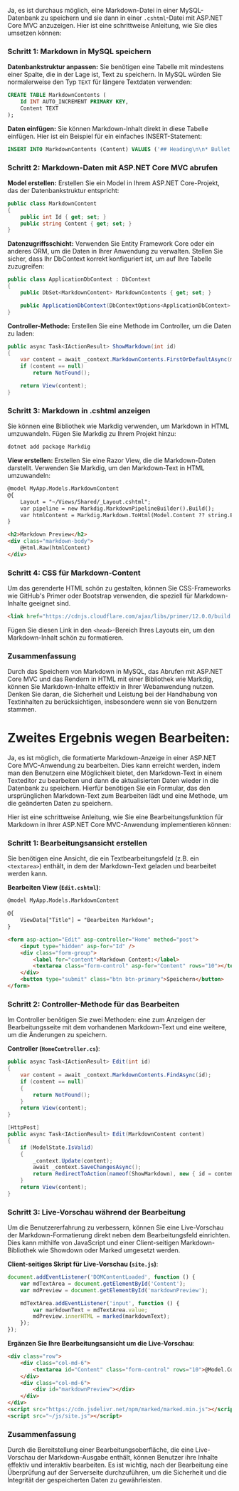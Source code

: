 Ja, es ist durchaus möglich, eine Markdown-Datei in einer MySQL-Datenbank zu speichern und sie dann in einer `.cshtml`-Datei mit ASP.NET Core MVC anzuzeigen. Hier ist eine schrittweise Anleitung, wie Sie dies umsetzen können:

### Schritt 1: Markdown in MySQL speichern

**Datenbankstruktur anpassen:**
Sie benötigen eine Tabelle mit mindestens einer Spalte, die in der Lage ist, Text zu speichern. In MySQL würden Sie normalerweise den Typ `TEXT` für längere Textdaten verwenden:

```sql
CREATE TABLE MarkdownContents (
    Id INT AUTO_INCREMENT PRIMARY KEY,
    Content TEXT
);
```

**Daten einfügen:**
Sie können Markdown-Inhalt direkt in diese Tabelle einfügen. Hier ist ein Beispiel für ein einfaches INSERT-Statement:

```sql
INSERT INTO MarkdownContents (Content) VALUES ('## Heading\n\n* Bullet 1\n* Bullet 2\n\nThis is **bold** text.');
```

### Schritt 2: Markdown-Daten mit ASP.NET Core MVC abrufen

**Model erstellen:**
Erstellen Sie ein Model in Ihrem ASP.NET Core-Projekt, das der Datenbankstruktur entspricht:

```csharp
public class MarkdownContent
{
    public int Id { get; set; }
    public string Content { get; set; }
}
```

**Datenzugriffsschicht:**
Verwenden Sie Entity Framework Core oder ein anderes ORM, um die Daten in Ihrer Anwendung zu verwalten. Stellen Sie sicher, dass Ihr DbContext korrekt konfiguriert ist, um auf Ihre Tabelle zuzugreifen:

```csharp
public class ApplicationDbContext : DbContext
{
    public DbSet<MarkdownContent> MarkdownContents { get; set; }

    public ApplicationDbContext(DbContextOptions<ApplicationDbContext> options) : base(options) { }
}
```

**Controller-Methode:**
Erstellen Sie eine Methode im Controller, um die Daten zu laden:

```csharp
public async Task<IActionResult> ShowMarkdown(int id)
{
    var content = await _context.MarkdownContents.FirstOrDefaultAsync(m => m.Id == id);
    if (content == null)
        return NotFound();

    return View(content);
}
```

### Schritt 3: Markdown in .cshtml anzeigen

Sie können eine Bibliothek wie Markdig verwenden, um Markdown in HTML umzuwandeln. Fügen Sie Markdig zu Ihrem Projekt hinzu:

```bash
dotnet add package Markdig
```

**View erstellen:**
Erstellen Sie eine Razor View, die die Markdown-Daten darstellt. Verwenden Sie Markdig, um den Markdown-Text in HTML umzuwandeln:

```html
@model MyApp.Models.MarkdownContent
@{
    Layout = "~/Views/Shared/_Layout.cshtml";
    var pipeline = new Markdig.MarkdownPipelineBuilder().Build();
    var htmlContent = Markdig.Markdown.ToHtml(Model.Content ?? string.Empty, pipeline);
}

<h2>Markdown Preview</h2>
<div class="markdown-body">
    @Html.Raw(htmlContent)
</div>
```

### Schritt 4: CSS für Markdown-Content

Um das gerenderte HTML schön zu gestalten, können Sie CSS-Frameworks wie GitHub's Primer oder Bootstrap verwenden, die speziell für Markdown-Inhalte geeignet sind.

```html
<link href="https://cdnjs.cloudflare.com/ajax/libs/primer/12.0.0/build.css" rel="stylesheet">
```

Fügen Sie diesen Link in den `<head>`-Bereich Ihres Layouts ein, um den Markdown-Inhalt schön zu formatieren.

### Zusammenfassung

Durch das Speichern von Markdown in MySQL, das Abrufen mit ASP.NET Core MVC und das Rendern in HTML mit einer Bibliothek wie Markdig, können Sie Markdown-Inhalte effektiv in Ihrer Webanwendung nutzen. Denken Sie daran, die Sicherheit und Leistung bei der Handhabung von Textinhalten zu berücksichtigen, insbesondere wenn sie von Benutzern stammen.

# Zweites Ergebnis wegen Bearbeiten:

Ja, es ist möglich, die formatierte Markdown-Anzeige in einer ASP.NET Core MVC-Anwendung zu bearbeiten. Dies kann erreicht werden, indem man den Benutzern eine Möglichkeit bietet, den Markdown-Text in einem Texteditor zu bearbeiten und dann die aktualisierten Daten wieder in die Datenbank zu speichern. Hierfür benötigen Sie ein Formular, das den ursprünglichen Markdown-Text zum Bearbeiten lädt und eine Methode, um die geänderten Daten zu speichern.

Hier ist eine schrittweise Anleitung, wie Sie eine Bearbeitungsfunktion für Markdown in Ihrer ASP.NET Core MVC-Anwendung implementieren können:

### Schritt 1: Bearbeitungsansicht erstellen

Sie benötigen eine Ansicht, die ein Textbearbeitungsfeld (z.B. ein `<textarea>`) enthält, in dem der Markdown-Text geladen und bearbeitet werden kann.

**Bearbeiten View (`Edit.cshtml`)**:

```html
@model MyApp.Models.MarkdownContent

@{
    ViewData["Title"] = "Bearbeiten Markdown";
}

<form asp-action="Edit" asp-controller="Home" method="post">
    <input type="hidden" asp-for="Id" />
    <div class="form-group">
        <label for="content">Markdown Content:</label>
        <textarea class="form-control" asp-for="Content" rows="10"></textarea>
    </div>
    <button type="submit" class="btn btn-primary">Speichern</button>
</form>
```

### Schritt 2: Controller-Methode für das Bearbeiten

Im Controller benötigen Sie zwei Methoden: eine zum Anzeigen der Bearbeitungsseite mit dem vorhandenen Markdown-Text und eine weitere, um die Änderungen zu speichern.

**Controller (`HomeController.cs`)**:

```csharp
public async Task<IActionResult> Edit(int id)
{
    var content = await _context.MarkdownContents.FindAsync(id);
    if (content == null)
    {
        return NotFound();
    }
    return View(content);
}

[HttpPost]
public async Task<IActionResult> Edit(MarkdownContent content)
{
    if (ModelState.IsValid)
    {
        _context.Update(content);
        await _context.SaveChangesAsync();
        return RedirectToAction(nameof(ShowMarkdown), new { id = content.Id });
    }
    return View(content);
}
```

### Schritt 3: Live-Vorschau während der Bearbeitung

Um die Benutzererfahrung zu verbessern, können Sie eine Live-Vorschau der Markdown-Formatierung direkt neben dem Bearbeitungsfeld einrichten. Dies kann mithilfe von JavaScript und einer Client-seitigen Markdown-Bibliothek wie Showdown oder Marked umgesetzt werden.

**Client-seitiges Skript für Live-Vorschau (`site.js`)**:

```javascript
document.addEventListener('DOMContentLoaded', function () {
    var mdTextArea = document.getElementById('Content');
    var mdPreview = document.getElementById('markdownPreview');

    mdTextArea.addEventListener('input', function () {
        var markdownText = mdTextArea.value;
        mdPreview.innerHTML = marked(markdownText);
    });
});
```

**Ergänzen Sie Ihre Bearbeitungsansicht um die Live-Vorschau**:

```html
<div class="row">
    <div class="col-md-6">
        <textarea id="Content" class="form-control" rows="10">@Model.Content</textarea>
    </div>
    <div class="col-md-6">
        <div id="markdownPreview"></div>
    </div>
</div>
<script src="https://cdn.jsdelivr.net/npm/marked/marked.min.js"></script>
<script src="~/js/site.js"></script>
```

### Zusammenfassung

Durch die Bereitstellung einer Bearbeitungsoberfläche, die eine Live-Vorschau der Markdown-Ausgabe enthält, können Benutzer ihre Inhalte effektiv und interaktiv bearbeiten. Es ist wichtig, nach der Bearbeitung eine Überprüfung auf der Serverseite durchzuführen, um die Sicherheit und die Integrität der gespeicherten Daten zu gewährleisten.